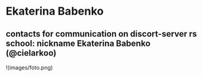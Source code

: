 # Ekaterina Babenko
## contacts for communication on discort-server rs school: nickname  Ekaterina Babenko (@cielarkoo)
!(images/foto.png)

